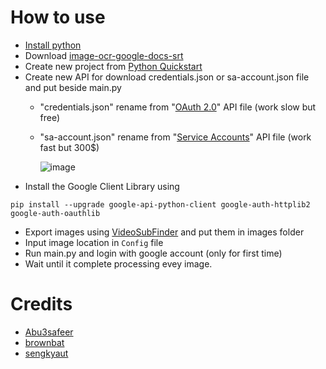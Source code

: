 # How to use
* [Install python](https://www.python.org/)
* Download [image-ocr-google-docs-srt](https://github.com/Kuju29/image-ocr-google-docs-srt/archive/refs/heads/master.zip)
* Create new project from [Python Quickstart](https://developers.google.com/drive/api/v3/quickstart/python)
* Create new API for download credentials.json or sa-account.json file and put beside main.py 
  - "credentials.json" rename from "[OAuth 2.0](https://console.cloud.google.com/apis/credentials/oauthclient)" API file (work slow but free)
  - "sa-account.json" rename from "[Service Accounts](https://console.cloud.google.com/iam-admin/serviceaccounts)" API file (work fast but 300$)
  
    ![image](https://user-images.githubusercontent.com/22098092/171471868-c6b28158-b32d-44ca-9f21-6524e645c04d.png)
* Install the Google Client Library using
```
pip install --upgrade google-api-python-client google-auth-httplib2 google-auth-oauthlib
```
* Export images using [VideoSubFinder](https://sourceforge.net/projects/videosubfinder/) and put them in images folder
* Input image location in `Config` file
* Run main.py and login with google account (only for first time)
* Wait until it complete processing evey image.

# Credits
* [Abu3safeer](https://github.com/Abu3safeer/image-ocr-google-docs-srt)
* [brownbat](https://github.com/brownbat/image-ocr-google-docs-srt)
* [sengkyaut](https://github.com/sengkyaut/image-ocr-google-docs-srt)
